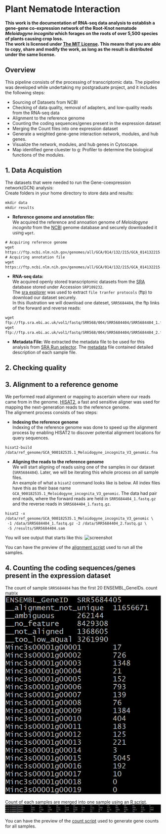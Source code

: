 # Plant Nematode Interaction
**This work is the documentation of RNA-seq data analysis to establish a gene-gene co-expression network of the Root-Knot nematode _Meloidogyne incognita_ which forages on the roots of over 5,500 species of plants causing crop loss. \
The work is licensed under [The MIT License](https://opensource.org/licenses/MIT). This means that you are able to copy, share and modify the work, as long as the result is distributed under the same license.**

## Overview
This pipeline consists of the processing of transcriptomic data. 
The pipeline was developed while undertaking my postgraduate project, and it includes the following steps:
- Sourcing of Datasets from NCBI
- Checking of data quality, removal of adapters, and low-quality reads from the RNA-seq data
- Alignment to the reference genome
- Counting the coding sequences/genes present in the expression dataset
- Merging the Count files into one expression dataset
- Generate a weighted gene-gene interaction network, modules, and hub genes.
- Visualize the network, modules, and hub genes in Cytoscape.
- Map identified gene cluester to g: Profiler to determine the biological functions of the modules.

## 1. Data Acquistion 
The datasets that were needed to run the Gene-coexpression network(GCN) analysis: \
Create folders in your home directory to store data and results:
```
mkdir data
mkdir results
```
- **Reference genome and annotation file:** \
 We acquired the reference and annoation genome of _Meloidogyne incognita_ from the [NCBI](https://www.ncbi.nlm.nih.gov/genome/?term=meloidogyne+incognita) genome database and securely downloaded it using `wget`.
 ```
 # Acquiring reference genome
 wget https://ftp.ncbi.nlm.nih.gov/genomes/all/GCA/014/132/215/GCA_014132215.1_MINJ2/GCA_014132215.1_MINJ2_genomic.fna.gz
 # Acquiring annotation file
 wget https://ftp.ncbi.nlm.nih.gov/genomes/all/GCA/014/132/215/GCA_014132215.1_MINJ2/GCA_014132215.1_MINJ2_genomic.gbff.gz
 ```
- **RNA-seq data:** \
We acquired openly stored transcriptomic datasets from the [SRA](https://www.ncbi.nlm.nih.gov/sra/?term=meloidogyne+incognita%5Borgn%5D+SRP109232) database stored under Accession `SRP109232`. \
The [sra explorer](https://sra-explorer.info/) was used to extract `file tranfer protocols` (ftp) to download our dataset securely. \
In this illustration we will download one dateset, `SRR5684404`, the ftp links of the forward and reverse reads:
```
wget ftp://ftp.sra.ebi.ac.uk/vol1/fastq/SRR568/004/SRR5684404/SRR5684404_1.fastq.gz
wget ftp://ftp.sra.ebi.ac.uk/vol1/fastq/SRR568/004/SRR5684404/SRR5684404_2.fastq.gz
```

- **Metadata File:**
We extracted the metadata file to be used for this analysis from [SRA Run selector](https://www.ncbi.nlm.nih.gov/Traces/study/?acc=SRP109232&o=acc_s%3Aa). The [metadata](https://github.com/NOngeso/Plant-Nematode-Interaction/blob/main/results/metadata.csv) file contained detailed description of each sample file. 

## 2. Checking quality

## 3. Alignment to a reference genome
We performed read alignment or mapping to ascertain where our reads came from in the genome. [HISAT2](http://daehwankimlab.github.io/hisat2/), a fast and sensitive aligner was used for mapping the next-generation reads to the reference genome. \
The alignment process consists of two steps:
- **Indexing the reference genome** \
Indexing of the reference genome was done to speed up the alignment process by enabling HISAT2 to discover potential alignment locations for query sequences.
```  
hisat2-build /data/ref_genome/GCA_900182535.1_Meloidogyne_incognita_V3_genomic.fna
``` 
- **Aligning the reads to the reference genome** \
We will start aligning of reads using one of the samples in our dataset (`SRR5684404`). Later, we will be iterating this whole process on all sample files. \
An example of what a `hisat2` command looks like is below. All index files have this as their base name `GCA_900182535.1_Meloidogyne_incognita_V3_genomic`.
The data had pair end reads, where the forward reads are held in  `SRR5684404_1.fastq.gz` and the reverse reads in `SRR5684404_1.fastq.gz`.

```
hisat2 -x /data/ref_genome/GCA_900182535.1_Meloidogyne_incognita_V3_genomic \
 -1 /data/SRR5684404_1.fastq.gz -2 /data/SRR5684404_2.fastq.gz \
 -S /results/SRR5684404.sam
``` 

You will see output that starts like this:
![screenshot]()

You can have the preview of the [alignment script](https://github.com/NOngeso/Plant-Nematode-Interaction/blob/main/scripts/1.hisat2_align_pe.sh) used to run all the samples.

## 4. Counting the coding sequences/genes present in the expression dataset


The count of sample ```SRR5684404``` has the first 20 ENSEMBL_GeneIDs. count matrix
![SRR5684404 Count](https://github.com/NOngeso/Plant-Nematode-Interaction/blob/main/images/SRR5684404_Count_Matrix.PNG)

Count of each samples are merged into one sample using an [R script](https://github.com/NOngeso/Plant-Nematode-Interaction/blob/main/scripts/4.merge_count.R).
![Merged Counts](https://github.com/NOngeso/Plant-Nematode-Interaction/blob/main/images/Count_Matrix_15_samples.PNG)

You can have the preview of the [count script](https://github.com/NOngeso/Plant-Nematode-Interaction/blob/main/scripts/1.hisat2_align_pe.sh) used to generate gene counts for all samples.
